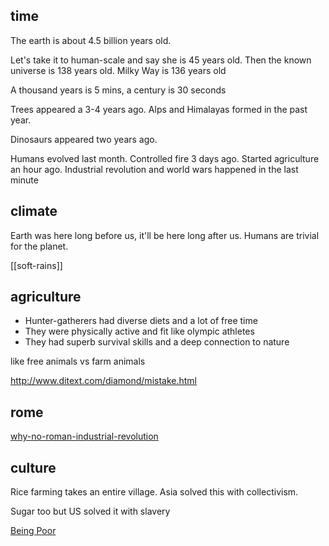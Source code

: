 ---
---
## time

The earth is about 4.5 billion years old.

Let's take it to human-scale and say she is 45 years old. Then the known universe is 138 years old. Milky Way is 136 years old

A thousand years is 5 mins, a century is 30 seconds

Trees appeared a 3-4 years ago. Alps and Himalayas formed in the past year.

Dinosaurs appeared two years ago.

Humans evolved last month.
Controlled fire 3 days ago.
Started agriculture an hour ago.
Industrial revolution and world wars happened in the last minute


## climate

Earth was here long before us, it'll be here long after us. Humans are trivial for the planet.

[[soft-rains]]

## agriculture
- Hunter-gatherers had diverse diets and a lot of free time
- They were physically active and fit like olympic athletes
- They had superb survival skills and a deep connection to nature

like free animals vs farm animals

<http://www.ditext.com/diamond/mistake.html>


## rome

[why-no-roman-industrial-revolution](https://acoup.blog/2022/08/26/collections-why-no-roman-industrial-revolution/)

## culture

Rice farming takes an entire village. Asia solved this with collectivism.

Sugar too but US solved it with slavery

[Being Poor](https://whatever.scalzi.com/2005/09/03/being-poor/)
